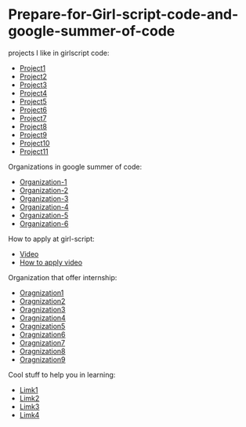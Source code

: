 # Prepare-for-Girl-script-code-and-google-summer-of-code
projects I like in girlscript code:

- [Project1](https://github.com/Tech-N-Science/FunwithScience)
- [Project2](https://github.com/ZeroOctave/ZeroOctave-Javascript-Projects)
- [Project3](https://github.com/Daksh777/TakeABreak)
- [Project4](https://github.com/arpit456jain/Cool-Front-End-Templates)
- [Project5](https://github.com/DSC-JSS-NOIDA/QuickLearn)
- [Project6](https://github.com/SauravMukherjee44/Aec-Library-Website)
- [Project7](https://github.com/khushi-purwar/WebDev-ProjectKart)
- [Project8](https://github.com/SauravMukherjee44/CodeIN-Community-Website)
- [Project9](https://github.com/vasu-1/CalcHub)
- [Project10](https://github.com/swapnilsparsh/30DaysOfJavaScript)
- [Project11](https://github.com/harshita214/Chrome-Extension)

Organizations in google summer of code:
- [Organization-1](https://summerofcode.withgoogle.com/programs/2022/organizations/wikimedia-foundation)
- [Organization-2](https://summerofcode.withgoogle.com/programs/2022/organizations/neutralinojs)
- [Organization-3](https://summerofcode.withgoogle.com/programs/2022/organizations/xwiki)
- [Organization-4](https://summerofcode.withgoogle.com/programs/2022/organizations/jitsi)
- [Organization-5](https://summerofcode.withgoogle.com/programs/2022/organizations/plone-foundation)
- [Organization-6](https://summerofcode.withgoogle.com/programs/2022/organizations/electron)

How to apply at girl-script:
- [Video](https://summerofcode.withgoogle.com/programs/2022/organizations/wikimedia-foundation)
- [How to apply video](https://www.youtube.com/watch?v=xwZ25QRhxpg)

Organization that offer internship:
- [Oragnization1](https://codeheat.org/)
- [Oragnization2](https://developers.google.com/season-of-docs)
- [Oragnization3](https://fellowship.mlh.io/)
- [Oragnization4](https://lfx.linuxfoundation.org/tools/mentorship/)
- [Oragnization5](https://gssoc.girlscript.tech/)
- [Oragnization6](https://hacktoberfest.digitalocean.com/)
- [Oragnization7](https://24pullrequests.com/about)
- [Oragnization8](https://www.eddiehub.org/?r_done=1) 
- [Oragnization9](https://www.eddiejaoude.io/course-github-profile-landing?r_done=1)

Cool stuff to help you in learning:
- [Limk1](https://www.twilio.com/quest/learn/open-source)
- [Limk2](https://ohmygit.org/)
- [Limk3](https://learngitbranching.js.org/)
- [Limk4](https://dev.to/edge-and-node/the-complete-guide-to-full-stack-web3-development-4g74)


